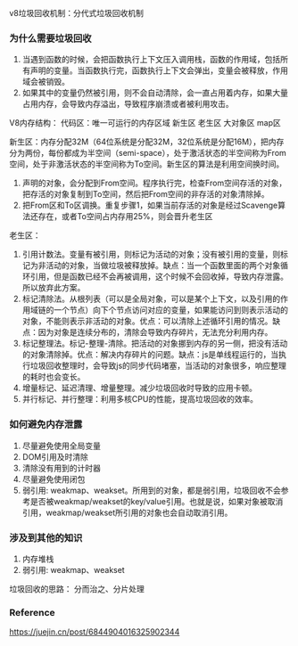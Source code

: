 <!--
 * @description: 
 * @author: xiangrong.liu
 * @Date: 2021-06-04 10:17:59
 * @LastEditors: xiangrong.liu
 * @LastEditTime: 2021-06-04 16:43:15
-->
v8垃圾回收机制：分代式垃圾回收机制

### 为什么需要垃圾回收
1. 当遇到函数的时候，会把函数执行上下文压入调用栈，函数的作用域，包括所有声明的变量。当函数执行完，函数执行上下文会弹出，变量会被释放，作用域会被销毁。
2. 如果其中的变量仍然被引用，则不会自动清除，会一直占用着内存，如果大量占用内存，会导致内存溢出，导致程序崩溃或者被利用攻击。

V8内存结构：
代码区：唯一可运行的内存区域
新生区
老生区
大对象区
map区

新生区：内存分配32M（64位系统是分配32M，32位系统是分配16M），把内存分为两份，每份都成为半空间（semi-space），处于激活状态的半空间称为From空间，处于非激活状态的半空间称为To空间。新生区的算法是利用空间换时间。
1. 声明的对象，会分配到From空间。程序执行完，检查From空间存活的对象，把存活的对象复制到To空间，然后把From空间的非存活的对象清除掉。
2. 把From区和To区调换。重复步骤1，如果当前存活的对象是经过Scavenge算法还存在，或者To空间占内存用25%，则会晋升老生区

老生区：
1. 引用计数法。变量有被引用，则标记为活动的对象；没有被引用的变量，则标记为非活动的对象，当做垃圾被释放掉。缺点：当一个函数里面的两个对象循环引用，但是函数已经不会再被调用，这个时候不会回收掉，导致内存泄露。所以放弃此方案。
2. 标记清除法。从根列表（可以是全局对象，可以是某个上下文，以及引用的作用域链的一个节点）向下个节点访问对应的变量，如果能访问到则表示活动的对象，不能则表示非活动的对象。优点：可以清除上述循环引用的情况。缺点：因为对象是连续分布的，清除会导致内存碎片，无法充分利用内存。
3. 标记整理法。标记-整理-清除。把活动的对象挪到内存的另一侧，把没有活动的对象清除掉。优点：解决内存碎片的问题。缺点：js是单线程运行的，当执行垃圾回收整理时，会导致js的同步代码堵塞，当活动的对象很多，响应整理的耗时也会变长。
4. 增量标记、延迟清理、增量整理。减少垃圾回收时导致的应用卡顿。
5. 并行标记、并行整理：利用多核CPU的性能，提高垃圾回收的效率。

### 如何避免内存泄露
1. 尽量避免使用全局变量
2. DOM引用及时清除
3. 清除没有用到的计时器
4. 尽量避免使用闭包
5. 弱引用: weakmap、weakset。所用到的对象，都是弱引用，垃圾回收不会参考是否被weakmap/weakset的key/value引用。也就是说，如果对象被取消引用，weakmap/weakset所引用的对象也会自动取消引用。


### 涉及到其他的知识
1. 内存堆栈
2. 弱引用: weakmap、weakset

垃圾回收的思路：
分而治之、分片处理

### Reference
https://juejin.cn/post/6844904016325902344